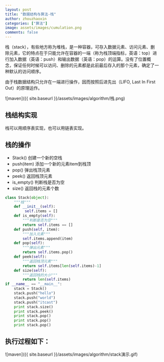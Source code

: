 ```yaml
---
layout: post
title: "数据结构与算法-栈"
author: zhouzhaoxin
categories: ["算法"]
image: assets/images/cumulation.png
comments: false
---
```


栈（stack），有些地方称为堆栈，是一种容器，可存入数据元素、访问元素、删除元素，它的特点在于只能允许在容器的一端（称为栈顶端指标，英语：top）进行加入数据（英语：push）和输出数据（英语：pop）的运算。没有了位置概念，保证任何时候可以访问、删除的元素都是此前最后存入的那个元素，确定了一种默认的访问顺序。

由于栈数据结构只允许在一端进行操作，因而按照后进先出（LIFO, Last In First Out）的原理运作。

![maven]({{ site.baseurl }}/assets/images/algorithm/栈.png)


## 栈结构实现
栈可以用顺序表实现，也可以用链表实现。

## 栈的操作
- Stack() 创建一个新的空栈
- push(item) 添加一个新的元素item到栈顶
- pop() 弹出栈顶元素
- peek() 返回栈顶元素
- is_empty() 判断栈是否为空
- size() 返回栈的元素个数
```python
class Stack(object):
    """栈"""
    def __init__(self):
         self.items = []
    def is_empty(self):
        """判断是否为空"""
        return self.items == []
    def push(self, item):
        """加入元素"""
        self.items.append(item)
    def pop(self):
        """弹出元素"""
        return self.items.pop()
    def peek(self):
        """返回栈顶元素"""
        return self.items[len(self.items)-1]
    def size(self):
        """返回栈的大小"""
        return len(self.items)
if __name__ == "__main__":
    stack = Stack()
    stack.push("hello")
    stack.push("world")
    stack.push("itcast")
    print stack.size()
    print stack.peek()
    print stack.pop()
    print stack.pop()
    print stack.pop()
```
## 执行过程如下：

![maven]({{ site.baseurl }}/assets/images/algorithm/stack演示.gif)